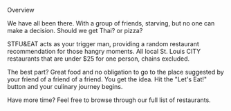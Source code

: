 Overview

We have all been there. With a group of friends, starving, but no one can make a decision.
Should we get Thai? or pizza? 

STFU&EAT acts as your trigger man, providing a random restaurant recommendation for those hangry moments. 
All local St. Louis CITY restaurants that are under $25 for one person, chains excluded. 

The best part? Great food and no obligation to go to the place suggested by your friend of a friend of a friend.
You get the idea.
Hit the "Let's Eat!" button and your culinary journey begins.

Have more time? Feel free to browse through our full list of restaurants.